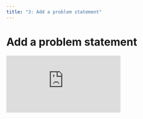 ```yaml
---
title: "3: Add a problem statement"
---
```


# Add a problem statement

<div class='embed-container'><iframe src='https://player.vimeo.com/video/206237257' frameborder='0' webkitAllowFullScreen mozallowfullscreen allowFullScreen></iframe></div>
